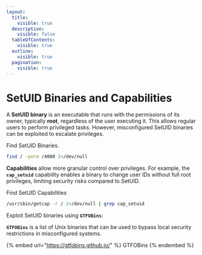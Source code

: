 ```yaml
---
layout:
  title:
    visible: true
  description:
    visible: false
  tableOfContents:
    visible: true
  outline:
    visible: true
  pagination:
    visible: true
---
```


# SetUID Binaries and Capabilities

A **SetUID binary** is an executable that runs with the permissions of its owner, typically **root**, regardless of the user executing it. This allows regular users to perform privileged tasks. However, misconfigured SetUID binaries can be exploited to escalate privileges.

Find SetUID Binaries.

```bash
find / -perm /4000 2>/dev/null
```

**Capabilities** allow more granular control over privileges. For example, the **`cap_setuid`** capability enables a binary to change user IDs without full root privileges, limiting security risks compared to SetUID.

Find SetUID Capabilities

```bash
/usr/sbin/getcap -r / 2>/dev/null | grep cap_setuid
```

Exploit SetUID binaries using **`GTFOBins`**:

**`GTFOBins`** is a  list of Unix binaries that can be used to bypass local security restrictions in misconfigured systems.

{% embed url="https://gtfobins.github.io/" %}
GTFOBins
{% endembed %}
